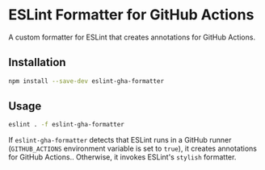 # ESLint Formatter for GitHub Actions

A custom formatter for ESLint that creates annotations for GitHub Actions.

## Installation

```bash
npm install --save-dev eslint-gha-formatter
```

## Usage

```bash
eslint . -f eslint-gha-formatter
```

If `eslint-gha-formatter` detects that ESLint runs in a GitHub runner (`GITHUB_ACTIONS` environment variable is set to `true`), it creates annotations for GitHub Actions..
Otherwise, it invokes ESLint's `stylish` formatter.
